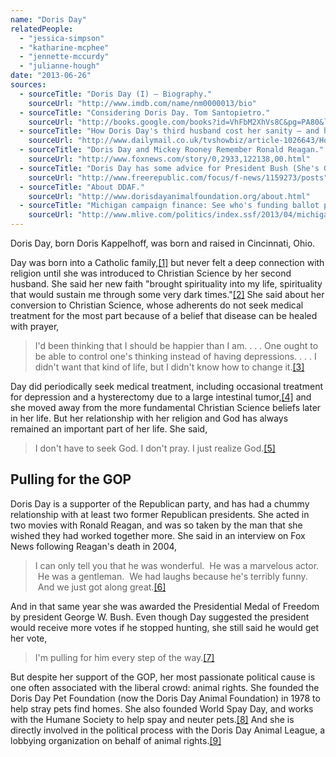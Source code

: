 ```yaml
---
name: "Doris Day"
relatedPeople:
  - "jessica-simpson"
  - "katharine-mcphee"
  - "jennette-mccurdy"
  - "julianne-hough"
date: "2013-06-26"
sources:
  - sourceTitle: "Doris Day (I) – Biography."
    sourceUrl: "http://www.imdb.com/name/nm0000013/bio"
  - sourceTitle: "Considering Doris Day. Tom Santopietro."
    sourceUrl: "http://books.google.com/books?id=VhFbM2XhVs8C&pg=PA80&lpg=PA80&dq=doris+day+christian+scientist&source=bl&ots=MzzCDdB1lW&sig=mytF1pOiDHX6JyWaRPv8mXHOCAk&hl=en&sa=X&ei=DKi0UZPjB8XCigLvlIDoDQ&sqi=2&ved=0CIIBEOgBMAc#v=onepage&q=doris%20day%20christian%20scientist&f=false"
  - sourceTitle: "How Doris Day's third husband cost her sanity – and her £66million fortune."
    sourceUrl: "http://www.dailymail.co.uk/tvshowbiz/article-1026643/How-Doris-Days-husband-cost-sanity--66million-fortune.html"
  - sourceTitle: "Doris Day and Mickey Rooney Remember Ronald Reagan."
    sourceUrl: "http://www.foxnews.com/story/0,2933,122138,00.html"
  - sourceTitle: "Doris Day has some advice for President Bush (She's GOP pro-Bush…)."
    sourceUrl: "http://www.freerepublic.com/focus/f-news/1159273/posts"
  - sourceTitle: "About DDAF."
    sourceUrl: "http://www.dorisdayanimalfoundation.org/about.html"
  - sourceTitle: "Michigan campaign finance: See who's funding ballot proposals to block wolf funt, political PACs."
    sourceUrl: "http://www.mlive.com/politics/index.ssf/2013/04/michigan_campaign_finance_see.html"
---
```


Doris Day, born Doris Kappelhoff, was born and raised in Cincinnati, Ohio.

Day was born into a Catholic family,<a class="source-citation" href="#http://www.imdb.com/name/nm0000013/bio" title="Doris Day (I) – Biography.">[1]</a> but never felt a deep connection with religion until she was introduced to Christian Science by her second husband. She said her new faith "brought spirituality into my life, spirituality that would sustain me through some very dark times."<a class="source-citation" href="#http://books.google.com/books?id=VhFbM2XhVs8C&pg=PA80&lpg=PA80&dq=doris+day+christian+scientist&source=bl&ots=MzzCDdB1lW&sig=mytF1pOiDHX6JyWaRPv8mXHOCAk&hl=en&sa=X&ei=DKi0UZPjB8XCigLvlIDoDQ&sqi=2&ved=0CIIBEOgBMAc#v=onepage&q=doris%20day%20christian%20scientist&f=false" title="Considering Doris Day – Tom Santopietro.">[2]</a> She said about her conversion to Christian Science, whose adherents do not seek medical treatment for the most part because of a belief that disease can be healed with prayer,

>I'd been thinking that I should be happier than I am. . . . One ought to be able to control one's thinking instead of having depressions. . . . I didn't want that kind of life, but I didn't know how to change it.<a class="source-citation" href="#http://books.google.com/books?id=VhFbM2XhVs8C&pg=PA80&lpg=PA80&dq=doris+day+christian+scientist&source=bl&ots=MzzCDdB1lW&sig=mytF1pOiDHX6JyWaRPv8mXHOCAk&hl=en&sa=X&ei=DKi0UZPjB8XCigLvlIDoDQ&sqi=2&ved=0CIIBEOgBMAc#v=onepage&q=doris%20day%20christian%20scientist&f=false" title="Considering Doris Day – Tom Santopietro.">[3]</a>

Day did periodically seek medical treatment, including occasional treatment for depression and a hysterectomy due to a large intestinal tumor,<a class="source-citation" href="#http://www.dailymail.co.uk/tvshowbiz/article-1026643/How-Doris-Days-husband-cost-sanity--66million-fortune.html" title="How Doris Day&apos;s third husband cost her sanity – and her £66million fortune.">[4]</a> and she moved away from the more fundamental Christian Science beliefs later in her life. But her relationship with her religion and God has always remained an important part of her life. She said,

>I don't have to seek God. I don't pray. I just realize God.<a class="source-citation" href="#http://books.google.com/books?id=VhFbM2XhVs8C&pg=PA80&lpg=PA80&dq=doris+day+christian+scientist&source=bl&ots=MzzCDdB1lW&sig=mytF1pOiDHX6JyWaRPv8mXHOCAk&hl=en&sa=X&ei=DKi0UZPjB8XCigLvlIDoDQ&sqi=2&ved=0CIIBEOgBMAc#v=onepage&q=doris%20day%20christian%20scientist&f=false" title="Considering Doris Day. Tom Santopietro.">[5]</a>

## 

## Pulling for the GOP

Doris Day is a supporter of the Republican party, and has had a chummy relationship with at least two former Republican presidents. She acted in two movies with Ronald Reagan, and was so taken by the man that she wished they had worked together more. She said in an interview on Fox News following Reagan's death in 2004,

>I can only tell you that he was wonderful.  He was a marvelous actor.  He was a gentleman.  We had laughs because he's terribly funny.  And we just got along great.<a class="source-citation" href="#http://www.foxnews.com/story/0,2933,122138,00.html" title="Doris Day and Mickey Rooney Remember Ronald Reagan.">[6]</a>

And in that same year she was awarded the Presidential Medal of Freedom by president George W. Bush. Even though Day suggested the president would receive more votes if he stopped hunting, she still said he would get her vote,

>I'm pulling for him every step of the way.<a class="source-citation" href="#http://www.freerepublic.com/focus/f-news/1159273/posts" title="Doris Day has some advice for President Bush (She&apos;s GOP pro-Bush…).">[7]</a>

But despite her support of the GOP, her most passionate political cause is one often associated with the liberal crowd: animal rights. She founded the Doris Day Pet Foundation (now the Doris Day Animal Foundation) in 1978 to help stray pets find homes. She also founded World Spay Day, and works with the Humane Society to help spay and neuter pets.<a class="source-citation" href="#http://www.dorisdayanimalfoundation.org/about.html" title="About DDAF.">[8]</a> And she is directly involved in the political process with the Doris Day Animal League, a lobbying organization on behalf of animal rights.<a class="source-citation" href="#http://www.mlive.com/politics/index.ssf/2013/04/michigan_campaign_finance_see.html" title="Michigan campaign finance: See who&apos;s funding ballot proposals to block wolf funt, political PACs.">[9]</a>